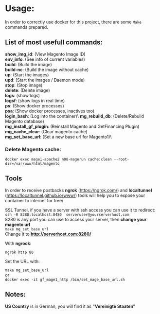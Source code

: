 # Usage:
In order to correctly use docker for this project, there are some `Make` commands prepared.


## List of most usefull commands:
**show_img_id**: (View Magento Image ID)\
**env_info**: (See info of current variables)\
**build**: (Build the image)\
**build-nc**: (Build the image without cache)\
**up**: (Start the images)\
**upd**: (Start the images / Daemon mode)\
**stop**: (Stop image)\
**delete**: (Delete image)\
**logs**: (show logs)\
**logsf**: (show logs in real time)\
**ps**: (Show docker processes)\
**psa**: (Show docker processes, inactives too)\
**login_bash**: (Log into the container)\ 
**mg_rebuild_db**: (Delete/Rebuild Magento database)\
**mg_install_gf_plugin**: (Reinstall Magento and GetFinancing Plugin)\
**mg_cache_clear**: (Clear magento cache)\
**mg_set_base_url**: (Set a new base url for Magento1)\

### Delete Magento cache:
`docker exec mage1-apache2 n98-magerun cache:clean --root-dir=/var/www/html/magento`

## Tools

In order to receive postbacks **ngrok** (https://ngrok.com/) and **localtunnel** (https://localtunnel.github.io/www/) tools will help you to expose your container to internet for free\

SSL Tunnel, if you have a server with ssh access you can use it to redirect:\
`ssh -R 8280:localhost:8480  serveruser@yourserverhost.com`\
8280 is any port you can use to access your server, then **change your magento url**\
`make mg_set_base_url`\
Change it to **http://serverhost.com:8280/**


With **ngrock**:

`ngrok http 80` 

Set the URL with:

`make mg_set_base_url`\
 or\
`docker exec -it gf_mage1_http /bin/set_mage_base_url.sh `

## Notes:

**US Country** is in German, you will find it as **"Vereinigte Staaten"**
